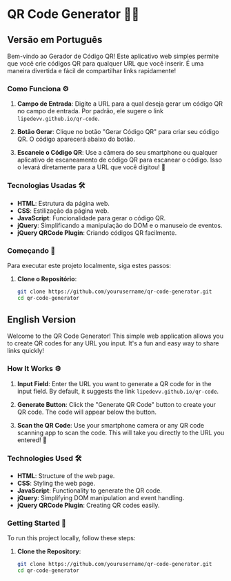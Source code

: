 # QR Code Generator 📱✨

## Versão em Português

Bem-vindo ao Gerador de Código QR! Este aplicativo web simples permite que você crie códigos QR para qualquer URL que você inserir. É uma maneira divertida e fácil de compartilhar links rapidamente!

### Como Funciona ⚙️

1. **Campo de Entrada**: Digite a URL para a qual deseja gerar um código QR no campo de entrada. Por padrão, ele sugere o link `lipedevv.github.io/qr-code`.
   
2. **Botão Gerar**: Clique no botão "Gerar Código QR" para criar seu código QR. O código aparecerá abaixo do botão.

3. **Escaneie o Código QR**: Use a câmera do seu smartphone ou qualquer aplicativo de escaneamento de código QR para escanear o código. Isso o levará diretamente para a URL que você digitou! 📲

### Tecnologias Usadas 🛠️

- **HTML**: Estrutura da página web.
- **CSS**: Estilização da página web.
- **JavaScript**: Funcionalidade para gerar o código QR.
- **jQuery**: Simplificando a manipulação do DOM e o manuseio de eventos.
- **jQuery QRCode Plugin**: Criando códigos QR facilmente.

### Começando 🚀

Para executar este projeto localmente, siga estes passos:

1. **Clone o Repositório**:
   ```bash
   git clone https://github.com/yourusername/qr-code-generator.git
   cd qr-code-generator


## English Version

Welcome to the QR Code Generator! This simple web application allows you to create QR codes for any URL you input. It's a fun and easy way to share links quickly!

### How It Works ⚙️

1. **Input Field**: Enter the URL you want to generate a QR code for in the input field. By default, it suggests the link `lipedevv.github.io/qr-code`.
   
2. **Generate Button**: Click the "Generate QR Code" button to create your QR code. The code will appear below the button.

3. **Scan the QR Code**: Use your smartphone camera or any QR code scanning app to scan the code. This will take you directly to the URL you entered! 📲

### Technologies Used 🛠️

- **HTML**: Structure of the web page.
- **CSS**: Styling the web page.
- **JavaScript**: Functionality to generate the QR code.
- **jQuery**: Simplifying DOM manipulation and event handling.
- **jQuery QRCode Plugin**: Creating QR codes easily.

### Getting Started 🚀

To run this project locally, follow these steps:

1. **Clone the Repository**:
   ```bash
   git clone https://github.com/yourusername/qr-code-generator.git
   cd qr-code-generator
